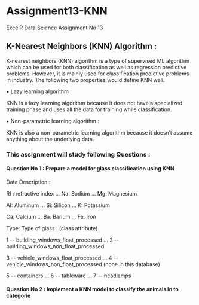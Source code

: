 # Assignment13-KNN
ExcelR Data Science Assignment No 13

## K-Nearest Neighbors (KNN) Algorithm :

K-nearest neighbors (KNN) algorithm is a type of supervised ML algorithm which can be used for both classification as well as regression predictive problems. However, it is mainly used for classification predictive problems in industry. The following two properties would define KNN well. 
  
  •	Lazy learning algorithm :
  
  KNN is a lazy learning algorithm because it does not have a specialized training phase and uses all the data for training while classification.
  
  •	Non-parametric learning algorithm :
  
  KNN is also a non-parametric learning algorithm because it doesn’t assume anything about the underlying data.

### This assignment will study following Questions :

#### Question No 1 : Prepare a model for glass classification using KNN

Data Description :

RI : refractive index ... Na: Sodium ... Mg: Magnesium

AI: Aluminum ... Si: Silicon ... K: Potassium

Ca: Calcium ... Ba: Barium ... Fe: Iron

Type: Type of glass : (class attribute)

 1 -- building_windows_float_processed ... 2 -- building_windows_non_float_processed
 
 3 -- vehicle_windows_float_processed ... 4 -- vehicle_windows_non_float_processed (none in this database)
 
 5 -- containers ... 6 -- tableware ... 7 -- headlamps
 
 #### Question No 2 : Implement a KNN model to classify the animals in to categorie
